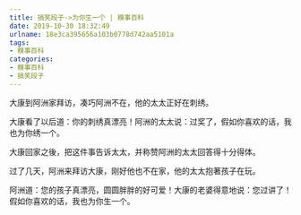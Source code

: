 ```yaml
---
title: 搞笑段子->为你生一个 | 糗事百科
date: 2019-10-30 18:32:49
urlname: 18e3ca395656a103b0778d742aa5101a
tags: 
- 糗事百科
categories:
- 糗事百科
- 搞笑段子
---
```

大康到阿洲家拜访，凑巧阿洲不在，他的太太正好在刺绣。

大康看了以后道：你的刺绣真漂亮！阿洲的太太说：过奖了，假如你喜欢的话，我也为你绣一个。

大康回家之後，把这件事告诉太太，并称赞阿洲的太太回答得十分得体。

过了几天，阿洲来拜访大康，刚好他也不在家，他的太太抱著孩子在玩。

阿洲道：您的孩子真漂亮，圆圆胖胖的好可爱！大康的老婆得意地说：您过讲了！假如你喜欢的话，我也为你生一个。


